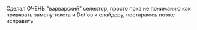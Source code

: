 Сделал ОЧЕНЬ "варварский" селектор, просто пока не пониманию как привязать замену текста и Dot'ов к слайдеру, постараюсь позже исправить
